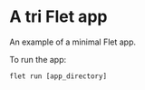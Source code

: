 # A tri Flet app

An example of a minimal Flet app.

To run the app:

```
flet run [app_directory]
```